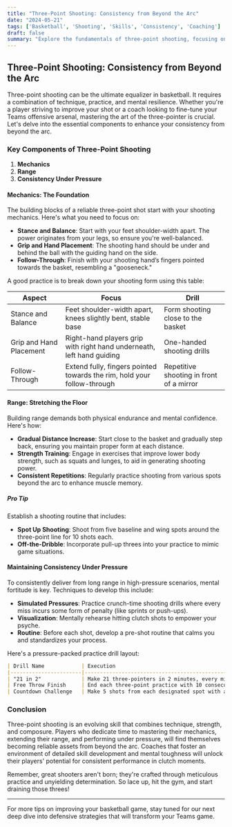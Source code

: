 ```yaml
---
title: "Three-Point Shooting: Consistency from Beyond the Arc"
date: "2024-05-21"
tags: ['Basketball', 'Shooting', 'Skills', 'Consistency', 'Coaching']
draft: false
summary: "Explore the fundamentals of three-point shooting, focusing on mechanics, range, and maintaining consistency under pressure."
---
```


## Three-Point Shooting: Consistency from Beyond the Arc

Three-point shooting can be the ultimate equalizer in basketball. It requires a combination of technique, practice, and mental resilience. Whether you're a player striving to improve your shot or a coach looking to fine-tune your Teams offensive arsenal, mastering the art of the three-pointer is crucial. Let's delve into the essential components to enhance your consistency from beyond the arc.

### Key Components of Three-Point Shooting

1. **Mechanics**
2. **Range**
3. **Consistency Under Pressure**

#### Mechanics: The Foundation

The building blocks of a reliable three-point shot start with your shooting mechanics. Here's what you need to focus on:

- **Stance and Balance**: Start with your feet shoulder-width apart. The power originates from your legs, so ensure you're well-balanced.
- **Grip and Hand Placement**: The shooting hand should be under and behind the ball with the guiding hand on the side.
- **Follow-Through**: Finish with your shooting hand’s fingers pointed towards the basket, resembling a "gooseneck."

A good practice is to break down your shooting form using this table:

| Aspect          | Focus                                                                       | Drill                              |
|-----------------|----------------------------------------------------------------------------|------------------------------------|
| Stance and Balance | Feet shoulder-width apart, knees slightly bent, stable base                 | Form shooting close to the basket  |
| Grip and Hand Placement | Right-hand players grip with right hand underneath, left hand guiding   | One-handed shooting drills         |
| Follow-Through  | Extend fully, fingers pointed towards the rim, hold your follow-through     | Repetitive shooting in front of a mirror |

#### Range: Stretching the Floor

Building range demands both physical endurance and mental confidence. Here's how:

- **Gradual Distance Increase**: Start close to the basket and gradually step back, ensuring you maintain proper form at each distance.
- **Strength Training**: Engage in exercises that improve lower body strength, such as squats and lunges, to aid in generating shooting power.
- **Consistent Repetitions**: Regularly practice shooting from various spots beyond the arc to enhance muscle memory.

##### Pro Tip
Establish a shooting routine that includes:
- **Spot Up Shooting**: Shoot from five baseline and wing spots around the three-point line for 10 shots each.
- **Off-the-Dribble**: Incorporate pull-up threes into your practice to mimic game situations.

#### Maintaining Consistency Under Pressure

To consistently deliver from long range in high-pressure scenarios, mental fortitude is key. Techniques to develop this include:

- **Simulated Pressures**: Practice crunch-time shooting drills where every miss incurs some form of penalty (like sprints or push-ups).
- **Visualization**: Mentally rehearse hitting clutch shots to empower your psyche.
- **Routine**: Before each shot, develop a pre-shot routine that calms you and standardizes your process.

Here's a pressure-packed practice drill layout:

```markdown
| Drill Name            | Execution                                                            | Goal                           |
|-----------------------|----------------------------------------------------------------------|--------------------------------|
| "21 in 2"             | Make 21 three-pointers in 2 minutes, every miss adds 1 sprint       | Endurance and focus            |
| Free Throw Finish     | End each three-point practice with 10 consecutive free throws       | Transition from 3-pointers to FT|
| Countdown Challenge   | Make 5 shots from each designated spot with a countdown timer       | Precision under time-pressure  |
```

### Conclusion

Three-point shooting is an evolving skill that combines technique, strength, and composure. Players who dedicate time to mastering their mechanics, extending their range, and performing under pressure, will find themselves becoming reliable assets from beyond the arc. Coaches that foster an environment of detailed skill development and mental toughness will unlock their players' potential for consistent performance in clutch moments.

Remember, great shooters aren't born; they're crafted through meticulous practice and unyielding determination. So lace up, hit the gym, and start draining those threes!

---
For more tips on improving your basketball game, stay tuned for our next deep dive into defensive strategies that will transform your Teams game.
```
